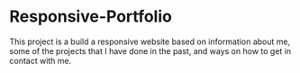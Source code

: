 # Responsive-Portfolio
This project is a build a responsive website based on information about me, some of the projects that I have done in the past, and ways on how to get in contact with me.
